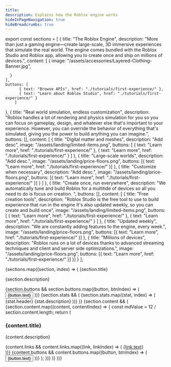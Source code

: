 ```yaml
---
title:
description: Explains how the Roblox engine works
hideInPageNavigation: true
hideBreadcrumbs: true
---
```


export const sections = [
  {
    title: "The Roblox Engine",
    description: "More than just a gaming engine—create large-scale, 3D immersive experiences that simulate the real world. The engine comes bundled with the Roblox Studio and Roblox app, allowing you to create once and ship on millions of devices.",
    content: [
      {
        image: "/assets/accessories/Layered-Clothing-Banner.jpg",

      }
    ],
    buttons: [
          { text: "Browse APIs", href: "./tutorials/first-experience/" },
          { text: "Learn about Roblox Studio", href: "./tutorials/first-experience/" }
        ]

  },
  {
    title: "Real world simulation, endless customization",
    description: "Roblox handles a lot of rendering and physics simulation for you so you can focus on gameplay, design, and whatever else that's important to your experience. However, you can override the behavior of everything that's simulated, giving you the power to build anything you can imagine.",
    buttons: [],
    content: [
      {
        title: "Digital matter and meshes",
        description: "Add desc",
        image: "/assets/landing/limited-items.png",
        buttons: [
          { text: "Learn more", href: "./tutorials/first-experience/" },
          { text: "Learn more", href: "./tutorials/first-experience/" }
        ]
      },
      {
        title: "Large-scale worlds",
        description: "Add desc.",
        image: "/assets/landing/price-floors.png",
        buttons: [{ text: "Learn more", href: "./tutorials/first-experience/" }]
      },
      {
        title: "Customize when necessary",
        description: "Add desc.",
        image: "/assets/landing/price-floors.png",
        buttons: [{ text: "Learn more", href: "./tutorials/first-experience/" }]
      }
    ]
  },
  {
    title: "Create once, run everywhere",
    description: "We automatically tune and build Roblox for a multitide of devices so all you need to do is focus on creation. ",
    buttons: [],
    content: [ {
        title: "Free creation tools",
        description: "Roblox Studio is the free tool to use to build experience that run in the engine It's also updated weekly, so you can create and build once",
        image: "/assets/landing/limited-items.png",
        buttons: [
          { text: "Learn more", href: "./tutorials/first-experience/" },
          { text: "Learn more", href: "./tutorials/first-experience/" }
        ]
      },
      {
        title: "Updated weekly",
        description: "We are constantly adding features to the engine, every week.",
        image: "/assets/landing/price-floors.png",
        buttons: [{ text: "Learn more", href: "./tutorials/first-experience/" }]
      },
      {
        title: "Millions of devices",
        description: "Roblox runs on a lot of devices thanks to advanced streaming techniques and client and server side optimizations.",
        image: "/assets/landing/price-floors.png",
        buttons: [{ text: "Learn more", href: "./tutorials/first-experience/" }]
      }]
  }
];

<Grid container spacing={2}  marginX="auto" alignItems="center" justifyContent="center">
  {sections.map((section, index) => (
    <Container key={index}>
      <Container style={{ width: "80%", textAlign: "center", marginTop: 48, marginBottom: 24 }}>
        <Typography variant='hero'>{section.title}</Typography>
      </Container>
      <Container style={{ width: "80%", textAlign: "center", marginBottom: 48 }}>
        <p>
          {section.description}
        </p>
        {section.buttons && section.buttons.map((button, btnIndex) => (
          <Button
            key={btnIndex}
            style={{ marginTop: 8, marginRight: 24 }}
            variant="contained"
            color="primary"
            size="large"
            href={button.href}
          >
            {button.text}
          </Button>
        ))}
      </Container>
      {section.stats && (
        <Grid item xs={12} sm={12} md={12} lg={12} style={{ textAlign: "center", marginTop: -48, marginBottom: 48 }}>
          <Grid container spacing={4}>
            {section.stats.map((stat, index) => (
              <Grid item xs={12} sm={6} md={4} key={index}>
                <Card variant="filled">
                  <CardContent>
                    <Typography variant="hero" color="info">{stat.header}</Typography>
                    <Typography component="p" variant="h2">{stat.description}</Typography>
                  </CardContent>
                </Card>
              </Grid>
            ))}
          </Grid>
        </Grid>
      )}
      {section.content && (
        <Grid item xs={12} sm={12} md={12} lg={12}>
          <Grid container spacing={2}>
            {section.content.map((content, contentIndex) => {
              const mdValue = 12 / section.content.length;
              return (
                <Grid item xs={12} sm={6} md={mdValue} key={contentIndex}>
                  <Container style={{ marginBottom: 48 }}>
                    <img
                      style={{ width: '100%', aspectRatio: 16/9, height: 'auto', objectFit: 'cover' }}
                      src={content.image}
                      alt=""
                    />
                    <h3>{content.title}</h3>
                    <p>{content.description}</p>
                    {content.links && content.links.map((link, linkIndex) => (
                      <a href={link.href} key={linkIndex}>
                        <Typography variant='buttonLarge'>{link.text}</Typography><br />
                      </a>
                    ))}
                    {content.buttons && content.buttons.map((button, btnIndex) => (
                      <Button
                        key={btnIndex}
                        style={{ marginRight: 20 }}
                        variant="contained"
                        color="primary"
                        size="large"
                        href={button.href}
                      >
                        {button.text}
                      </Button>
                    ))}
                  </Container>
                </Grid>
              );
            })}
          </Grid>
        </Grid>
      )}
    </Container>
  ))}
</Grid>
